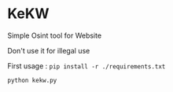 # KeKW
Simple Osint tool for Website

Don't use it for illegal use

First usage :
```pip install -r ./requirements.txt```

```python kekw.py```

